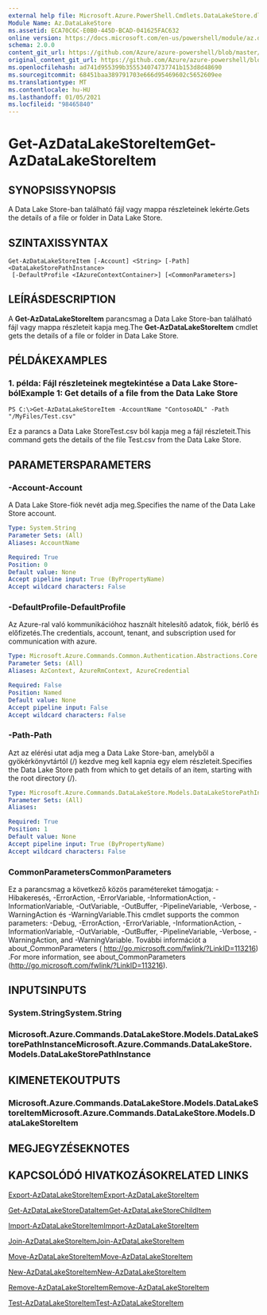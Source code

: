 ```yaml
---
external help file: Microsoft.Azure.PowerShell.Cmdlets.DataLakeStore.dll-Help.xml
Module Name: Az.DataLakeStore
ms.assetid: ECA70C6C-E0B0-445D-BCAD-041625FAC632
online version: https://docs.microsoft.com/en-us/powershell/module/az.datalakestore/get-azdatalakestoreitem
schema: 2.0.0
content_git_url: https://github.com/Azure/azure-powershell/blob/master/src/DataLakeStore/DataLakeStore/help/Get-AzDataLakeStoreItem.md
original_content_git_url: https://github.com/Azure/azure-powershell/blob/master/src/DataLakeStore/DataLakeStore/help/Get-AzDataLakeStoreItem.md
ms.openlocfilehash: ad741d955399b355534074737741b153d8d48690
ms.sourcegitcommit: 68451baa389791703e666d95469602c5652609ee
ms.translationtype: MT
ms.contentlocale: hu-HU
ms.lasthandoff: 01/05/2021
ms.locfileid: "98465840"
---
```

# <span data-ttu-id="9dd7f-101">Get-AzDataLakeStoreItem</span><span class="sxs-lookup"><span data-stu-id="9dd7f-101">Get-AzDataLakeStoreItem</span></span>

## <span data-ttu-id="9dd7f-102">SYNOPSIS</span><span class="sxs-lookup"><span data-stu-id="9dd7f-102">SYNOPSIS</span></span>
<span data-ttu-id="9dd7f-103">A Data Lake Store-ban található fájl vagy mappa részleteinek lekérte.</span><span class="sxs-lookup"><span data-stu-id="9dd7f-103">Gets the details of a file or folder in Data Lake Store.</span></span>

## <span data-ttu-id="9dd7f-104">SZINTAXIS</span><span class="sxs-lookup"><span data-stu-id="9dd7f-104">SYNTAX</span></span>

```
Get-AzDataLakeStoreItem [-Account] <String> [-Path] <DataLakeStorePathInstance>
 [-DefaultProfile <IAzureContextContainer>] [<CommonParameters>]
```

## <span data-ttu-id="9dd7f-105">LEÍRÁS</span><span class="sxs-lookup"><span data-stu-id="9dd7f-105">DESCRIPTION</span></span>
<span data-ttu-id="9dd7f-106">A **Get-AzDataLakeStoreItem** parancsmag a Data Lake Store-ban található fájl vagy mappa részleteit kapja meg.</span><span class="sxs-lookup"><span data-stu-id="9dd7f-106">The **Get-AzDataLakeStoreItem** cmdlet gets the details of a file or folder in Data Lake Store.</span></span>

## <span data-ttu-id="9dd7f-107">PÉLDÁK</span><span class="sxs-lookup"><span data-stu-id="9dd7f-107">EXAMPLES</span></span>

### <span data-ttu-id="9dd7f-108">1. példa: Fájl részleteinek megtekintése a Data Lake Store-ból</span><span class="sxs-lookup"><span data-stu-id="9dd7f-108">Example 1: Get details of a file from the Data Lake Store</span></span>
```
PS C:\>Get-AzDataLakeStoreItem -AccountName "ContosoADL" -Path "/MyFiles/Test.csv"
```

<span data-ttu-id="9dd7f-109">Ez a parancs a Data Lake StoreTest.csv ból kapja meg a fájl részleteit.</span><span class="sxs-lookup"><span data-stu-id="9dd7f-109">This command gets the details of the file Test.csv from the Data Lake Store.</span></span>

## <span data-ttu-id="9dd7f-110">PARAMETERS</span><span class="sxs-lookup"><span data-stu-id="9dd7f-110">PARAMETERS</span></span>

### <span data-ttu-id="9dd7f-111">-Account</span><span class="sxs-lookup"><span data-stu-id="9dd7f-111">-Account</span></span>
<span data-ttu-id="9dd7f-112">A Data Lake Store-fiók nevét adja meg.</span><span class="sxs-lookup"><span data-stu-id="9dd7f-112">Specifies the name of the Data Lake Store account.</span></span>

```yaml
Type: System.String
Parameter Sets: (All)
Aliases: AccountName

Required: True
Position: 0
Default value: None
Accept pipeline input: True (ByPropertyName)
Accept wildcard characters: False
```

### <span data-ttu-id="9dd7f-113">-DefaultProfile</span><span class="sxs-lookup"><span data-stu-id="9dd7f-113">-DefaultProfile</span></span>
<span data-ttu-id="9dd7f-114">Az Azure-ral való kommunikációhoz használt hitelesítő adatok, fiók, bérlő és előfizetés.</span><span class="sxs-lookup"><span data-stu-id="9dd7f-114">The credentials, account, tenant, and subscription used for communication with azure.</span></span>

```yaml
Type: Microsoft.Azure.Commands.Common.Authentication.Abstractions.Core.IAzureContextContainer
Parameter Sets: (All)
Aliases: AzContext, AzureRmContext, AzureCredential

Required: False
Position: Named
Default value: None
Accept pipeline input: False
Accept wildcard characters: False
```

### <span data-ttu-id="9dd7f-115">-Path</span><span class="sxs-lookup"><span data-stu-id="9dd7f-115">-Path</span></span>
<span data-ttu-id="9dd7f-116">Azt az elérési utat adja meg a Data Lake Store-ban, amelyből a gyökérkönyvtártól (/) kezdve meg kell kapnia egy elem részleteit.</span><span class="sxs-lookup"><span data-stu-id="9dd7f-116">Specifies the Data Lake Store path from which to get details of an item, starting with the root directory (/).</span></span>

```yaml
Type: Microsoft.Azure.Commands.DataLakeStore.Models.DataLakeStorePathInstance
Parameter Sets: (All)
Aliases:

Required: True
Position: 1
Default value: None
Accept pipeline input: True (ByPropertyName)
Accept wildcard characters: False
```

### <span data-ttu-id="9dd7f-117">CommonParameters</span><span class="sxs-lookup"><span data-stu-id="9dd7f-117">CommonParameters</span></span>
<span data-ttu-id="9dd7f-118">Ez a parancsmag a következő közös paramétereket támogatja: -Hibakeresés, -ErrorAction, -ErrorVariable, -InformationAction, -InformationVariable, -OutVariable, -OutBuffer, -PipelineVariable, -Verbose, -WarningAction és -WarningVariable.</span><span class="sxs-lookup"><span data-stu-id="9dd7f-118">This cmdlet supports the common parameters: -Debug, -ErrorAction, -ErrorVariable, -InformationAction, -InformationVariable, -OutVariable, -OutBuffer, -PipelineVariable, -Verbose, -WarningAction, and -WarningVariable.</span></span> <span data-ttu-id="9dd7f-119">További információt a about_CommonParameters ( http://go.microsoft.com/fwlink/?LinkID=113216) .</span><span class="sxs-lookup"><span data-stu-id="9dd7f-119">For more information, see about_CommonParameters (http://go.microsoft.com/fwlink/?LinkID=113216).</span></span>

## <span data-ttu-id="9dd7f-120">INPUTS</span><span class="sxs-lookup"><span data-stu-id="9dd7f-120">INPUTS</span></span>

### <span data-ttu-id="9dd7f-121">System.String</span><span class="sxs-lookup"><span data-stu-id="9dd7f-121">System.String</span></span>

### <span data-ttu-id="9dd7f-122">Microsoft.Azure.Commands.DataLakeStore.Models.DataLakeStorePathInstance</span><span class="sxs-lookup"><span data-stu-id="9dd7f-122">Microsoft.Azure.Commands.DataLakeStore.Models.DataLakeStorePathInstance</span></span>

## <span data-ttu-id="9dd7f-123">KIMENETEK</span><span class="sxs-lookup"><span data-stu-id="9dd7f-123">OUTPUTS</span></span>

### <span data-ttu-id="9dd7f-124">Microsoft.Azure.Commands.DataLakeStore.Models.DataLakeStoreItem</span><span class="sxs-lookup"><span data-stu-id="9dd7f-124">Microsoft.Azure.Commands.DataLakeStore.Models.DataLakeStoreItem</span></span>

## <span data-ttu-id="9dd7f-125">MEGJEGYZÉSEK</span><span class="sxs-lookup"><span data-stu-id="9dd7f-125">NOTES</span></span>

## <span data-ttu-id="9dd7f-126">KAPCSOLÓDÓ HIVATKOZÁSOK</span><span class="sxs-lookup"><span data-stu-id="9dd7f-126">RELATED LINKS</span></span>

[<span data-ttu-id="9dd7f-127">Export-AzDataLakeStoreItem</span><span class="sxs-lookup"><span data-stu-id="9dd7f-127">Export-AzDataLakeStoreItem</span></span>](./Export-AzDataLakeStoreItem.md)

[<span data-ttu-id="9dd7f-128">Get-AzDataLakeStoreDataItem</span><span class="sxs-lookup"><span data-stu-id="9dd7f-128">Get-AzDataLakeStoreChildItem</span></span>](./Get-AzDataLakeStoreChildItem.md)

[<span data-ttu-id="9dd7f-129">Import-AzDataLakeStoreItem</span><span class="sxs-lookup"><span data-stu-id="9dd7f-129">Import-AzDataLakeStoreItem</span></span>](./Import-AzDataLakeStoreItem.md)

[<span data-ttu-id="9dd7f-130">Join-AzDataLakeStoreItem</span><span class="sxs-lookup"><span data-stu-id="9dd7f-130">Join-AzDataLakeStoreItem</span></span>](./Join-AzDataLakeStoreItem.md)

[<span data-ttu-id="9dd7f-131">Move-AzDataLakeStoreItem</span><span class="sxs-lookup"><span data-stu-id="9dd7f-131">Move-AzDataLakeStoreItem</span></span>](./Move-AzDataLakeStoreItem.md)

[<span data-ttu-id="9dd7f-132">New-AzDataLakeStoreItem</span><span class="sxs-lookup"><span data-stu-id="9dd7f-132">New-AzDataLakeStoreItem</span></span>](./New-AzDataLakeStoreItem.md)

[<span data-ttu-id="9dd7f-133">Remove-AzDataLakeStoreItem</span><span class="sxs-lookup"><span data-stu-id="9dd7f-133">Remove-AzDataLakeStoreItem</span></span>](./Remove-AzDataLakeStoreItem.md)

[<span data-ttu-id="9dd7f-134">Test-AzDataLakeStoreItem</span><span class="sxs-lookup"><span data-stu-id="9dd7f-134">Test-AzDataLakeStoreItem</span></span>](./Test-AzDataLakeStoreItem.md)


